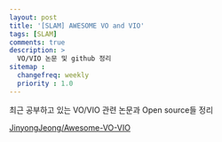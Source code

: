 ```yaml
---
layout: post
title: '[SLAM] AWESOME VO and VIO'
tags: [SLAM]
comments: true
description: >
  VO/VIO 논문 및 github 정리
sitemap :
  changefreq: weekly
  priority : 1.0
---
```

최근 공부하고 있는 VO/VIO 관련 논문과 Open source들 정리

[JinyongJeong/Awesome-VO-VIO](https://github.com/JinyongJeong/Awesome-VO-VIO)

<script src="http://gist-it.appspot.com/https://github.com/JinyongJeong/Awesome-VO-VIO"></script>
